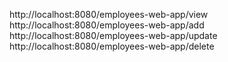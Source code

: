 http://localhost:8080/employees-web-app/view
http://localhost:8080/employees-web-app/add
http://localhost:8080/employees-web-app/update
http://localhost:8080/employees-web-app/delete